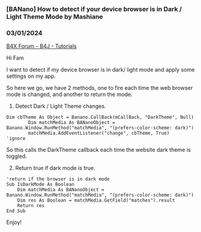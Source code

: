 ### [BANano] How to detect if your device browser is in Dark / Light Theme Mode by Mashiane
### 03/01/2024
[B4X Forum - B4J - Tutorials](https://www.b4x.com/android/forum/threads/159609/)

Hi Fam  
  
I want to detect if my device browser is in dark/ light mode and apply some settings on my app.  
  
So here we go, we have 2 methods, one to fire each time the web browser mode is changed, and another to return the mode.  
  
1. Detect Dark / Light Theme changes.  

```B4X
Dim cbTheme As Object = Banano.CallBack(mCallBack, "DarkTheme", Null)  
        Dim matchMedia As BANanoObject = Banano.Window.RunMethod("matchMedia", "(prefers-color-scheme: dark)")  
        matchMedia.AddEventListener("change", cbTheme, True)        'ignore
```

  
  
So this calls the DarkTheme callback each time the website dark theme is toggled.  
  
2. Return true if dark mode is true.  
  

```B4X
'return if the browser is in dark mode  
Sub IsDarkMode As Boolean  
    Dim matchMedia As BANanoObject = Banano.Window.RunMethod("matchMedia", "(prefers-color-scheme: dark)")  
    Dim res As Boolean = matchMedia.GetField("matches").result  
    Return res  
End Sub
```

  
  
Enjoy!